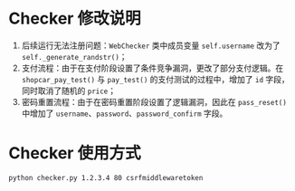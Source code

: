 # Checker 修改说明

1. 后续运行无法注册问题：`WebChecker` 类中成员变量 `self.username` 改为了 `self._generate_randstr()`；
2. 支付流程：由于在支付阶段设置了条件竞争漏洞，更改了部分支付逻辑。在 `shopcar_pay_test()` 与 `pay_test()` 的支付测试的过程中，增加了 `id` 字段，同时取消了随机的 `price`；
3. 密码重置流程：由于在密码重置阶段设置了逻辑漏洞，因此在 `pass_reset()` 中增加了 `username`、`password`、`password_confirm` 字段。

# Checker 使用方式

```
python checker.py 1.2.3.4 80 csrfmiddlewaretoken
```

